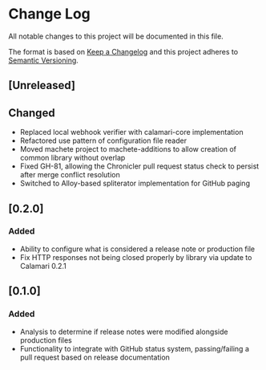 # Change Log
All notable changes to this project will be documented in this file.

The format is based on [Keep a Changelog](http://keepachangelog.com/)
and this project adheres to [Semantic Versioning](http://semver.org/).

## [Unreleased]
## Changed
- Replaced local webhook verifier with calamari-core implementation
- Refactored use pattern of configuration file reader
- Moved machete project to machete-additions to allow creation of common library without overlap
- Fixed GH-81, allowing the Chronicler pull request status check to persist after merge conflict resolution
- Switched to Alloy-based spliterator implementation for GitHub paging

## [0.2.0]
### Added
- Ability to configure what is considered a release note or production file
- Fix HTTP responses not being closed properly by library via update to Calamari 0.2.1

## [0.1.0]
### Added
- Analysis to determine if release notes were modified alongside production files
- Functionality to integrate with GitHub status system, passing/failing a pull request based on release documentation
